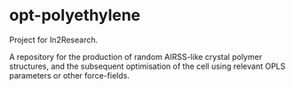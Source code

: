 # opt-polyethylene
Project for In2Research.

A repository for the production of random AIRSS-like crystal polymer structures, and the subsequent optimisation of the cell using relevant OPLS parameters or
other force-fields.
